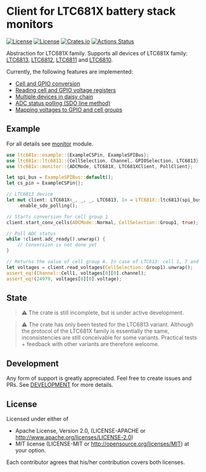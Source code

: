 # Client for LTC681X battery stack monitors
[![License](https://img.shields.io/badge/license-MIT-blue.svg)](https://opensource.org/licenses/MIT)
[![License](https://img.shields.io/badge/License-Apache%202.0-blue.svg)](https://opensource.org/licenses/Apache-2.0)
[![Crates.io](https://img.shields.io/crates/v/ltc681x.svg)](https://crates.io/crates/ltc681x)
[![Actions Status](https://github.com/pegasus-aero/rt-LTC681X/workflows/QA/badge.svg)](http://github.com/pegasus-aero/rt-LTC681X/actions)

Abstraction for LTC681X family. Supports all devices of LTC681X family: [LTC6813](https://www.analog.com/en/products/ltc6813-1.html), [LTC6812](https://www.analog.com/en/products/ltc6812-1.html), [LTC6811](https://www.analog.com/en/products/ltc6811-1.html) and [LTC6810](https://www.analog.com/en/products/ltc6810-1.html).

Currently, the following features are implemented:
 * [Cell and GPIO conversion](https://docs.rs/ltc681x/latest/ltc681x/monitor/index.html#conversion)
 * [Reading cell and GPIO voltage registers](https://docs.rs/ltc681x/latest/ltc681x/monitor/index.html#reading-registers)
 * [Multiple devices in daisy chain](https://docs.rs/ltc681x/latest/ltc681x/monitor/index.html#multiple-devices-in-daisy-chain)
 * [ADC status polling (SDO line method)](https://docs.rs/ltc681x/latest/ltc681x/monitor/index.html#polling)
 * [Mapping voltages to GPIO and cell groups](https://docs.rs/ltc681x/latest/ltc681x/monitor/index.html#mapping-voltages)

## Example
For all details see [monitor](https://docs.rs/ltc681x/latest/ltc681x/monitor/index.html) module.

 ````Rust
use ltc681x::example::{ExampleCSPin, ExampleSPIBus};
use ltc681x::ltc6813::{CellSelection, Channel, GPIOSelection, LTC6813};
use ltc681x::monitor::{ADCMode, LTC681X, LTC681XClient, PollClient};

let spi_bus = ExampleSPIBus::default();
let cs_pin = ExampleCSPin{};

 // LTC6813 device
 let mut client: LTC681X<_, _, _, LTC6813, 1> = LTC681X::ltc6813(spi_bus, cs_pin)
     .enable_sdo_polling();

 // Starts conversion for cell group 1
 client.start_conv_cells(ADCMode::Normal, CellSelection::Group1, true);

 // Poll ADC status
 while !client.adc_ready().unwrap() {
     // Conversion is not done yet
 }

 // Returns the value of cell group A. In case of LTC613: cell 1, 7 and 13
 let voltages = client.read_voltages(CellSelection::Group1).unwrap();
 assert_eq!(Channel::Cell1, voltages[0][0].channel);
 assert_eq!(24979, voltages[0][0].voltage);
 ````

## State

> :warning: The crate is still incomplete, but is under active development.

> :warning: The crate has only been tested for the LTC6813 variant. Although the protocol of the LTC681X family is essentially the same, inconsistencies are still conceivable for some variants. Practical tests + feedback with other variants are therefore welcome.

## Development

Any form of support is greatly appreciated. Feel free to create issues and PRs.
See [DEVELOPMENT](DEVELOPMENT.md) for more details.  

## License
Licensed under either of

* Apache License, Version 2.0, (LICENSE-APACHE or http://www.apache.org/licenses/LICENSE-2.0)
* MIT license (LICENSE-MIT or http://opensource.org/licenses/MIT)
at your option.

Each contributor agrees that his/her contribution covers both licenses.